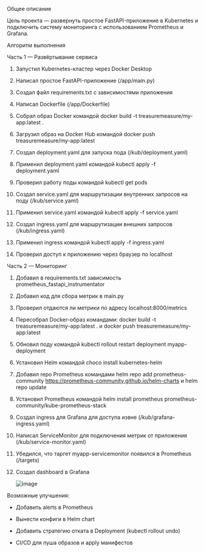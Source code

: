 Общее описание

Цель проекта — развернуть простое FastAPI-приложение в Kubernetes и подключить систему мониторинга с использованием Prometheus и Grafana.

Алгоритм выполнения

Часть 1 — Развёртывание сервиса

1. Запустил Kubernetes-кластер через Docker Desktop

2. Написал простое FastAPI-приложение (/app/main.py)

3. Создал файл requirements.txt с зависимостями приложения

4. Написал Dockerfile (/app/Dockerfile)

5. Собрал образ Docker командой docker build -t treasuremeasure/my-app:latest .

6. Загрузил образ на Docker Hub командой docker push treasuremeasure/my-app:latest

7. Создал deployment.yaml для запуска пода (/kub/deployment.yaml)

8. Применил deployment.yaml командой kubectl apply -f deployment.yaml

9. Проверил работу поды командой kubectl get pods

10. Создал service.yaml для маршрутизации внутренних запросов на поду (/kub/service.yaml)

11. Применил service.yaml командой kubectl apply -f service.yaml

12. Создал ingress.yaml для маршрутизации внешних запросов (/kub/ingress.yaml)

13. Применил ingress командой kubectl apply -f ingress.yaml

14. Проверил доступ к приложению через браузер по localhost

Часть 2 — Мониторинг

1. Добавил в requirements.txt зависимость prometheus_fastapi_instrumentator

2. Добавил код для сбора метрик в main.py

3. Проверил отдаются ли метрики по адресу localhost:8000/metrics

4. Пересобрал Docker-образ командами: docker build -t treasuremeasure/my-app:latest . и docker push treasuremeasure/my-app:latest

5. Обновил поду командой kubectl rollout restart deployment myapp-deployment

6. Установил Helm командой choco install kubernetes-helm

7. Добавил repo Prometheus командами helm repo add prometheus-community https://prometheus-community.github.io/helm-charts и helm repo update

8. Установил Prometheus командой helm install prometheus prometheus-community/kube-prometheus-stack

9. Создал ingress для Grafana для доступа извне (/kub/grafana-ingress.yaml)

10. Написал ServiceMonitor для подключения метрик от приложения (/kub/service-monitor.yaml)

11. Убедился, что таргет myapp-servicemonitor появился в Prometheus (/targets)

12. Создал dashboard в Grafana

    ![image](https://github.com/user-attachments/assets/afde428f-b2ae-4531-a381-ad9d6649038b)



Возможные улучшения:

- Добавить alerts в Prometheus

- Вынести конфиги в Helm chart

- Добавить стратегию отката в Deployment (kubectl rollout undo)

- CI/CD для пуша образов и apply манифестов
